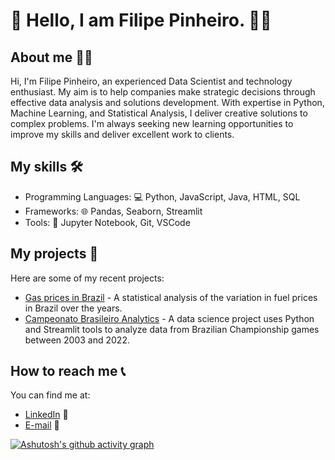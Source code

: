 # 👋 Hello, I am Filipe Pinheiro. 👨‍💻

## About me 🙋‍♂️

Hi, I'm Filipe Pinheiro, an experienced Data Scientist and technology enthusiast. My aim is to help companies make strategic decisions through effective data analysis and solutions development. With expertise in Python, Machine Learning, and Statistical Analysis, I deliver creative solutions to complex problems. I'm always seeking new learning opportunities to improve my skills and deliver excellent work to clients.

## My skills 🛠️

- Programming Languages: 💻 Python, JavaScript, Java, HTML, SQL
- Frameworks: 🌐 Pandas, Seaborn, Streamlit
- Tools: 🐍 Jupyter Notebook, Git, VSCode

## My projects 💼

Here are some of my recent projects:

- [Gas prices in Brazil](https://www.kaggle.com/code/lipepinheiro/analysis-of-gas-prices-in-brazil) - A statistical analysis of the variation in fuel prices in Brazil over the years.
- [Campeonato Brasileiro Analytics](https://github.com/filipe-pinheiro/campeonato-analytics) - A data science project uses Python and Streamlit tools to analyze data from Brazilian Championship games between 2003 and 2022.

## How to reach me 📞

You can find me at:

- [LinkedIn](https://www.linkedin.com/in/filipe-pinheiro-5b8922209/) 👔
- [E-mail](filipepinheiro031@outlook.com) 📧

[![Ashutosh's github activity graph](https://github-readme-activity-graph.cyclic.app/graph?username=filipe-pinheiro&bg_color=000000&color=642a98&line=642a92&point=403d3d&area=true&hide_border=true)](https://github.com/ashutosh00710/github-readme-activity-graph)

